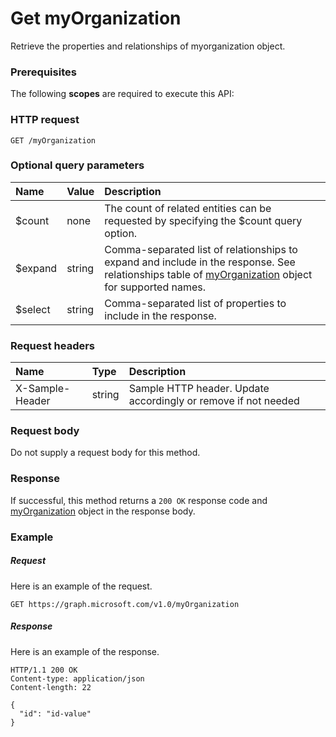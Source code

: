 # Get myOrganization

Retrieve the properties and relationships of myorganization object.
### Prerequisites
The following **scopes** are required to execute this API: 
### HTTP request
<!-- { "blockType": "ignored" } -->
```http
GET /myOrganization
```
### Optional query parameters
|Name|Value|Description|
|:---------------|:--------|:-------|
|$count|none|The count of related entities can be requested by specifying the $count query option.|
|$expand|string|Comma-separated list of relationships to expand and include in the response. See relationships table of [myOrganization](../resources/myorganization.md) object for supported names. |
|$select|string|Comma-separated list of properties to include in the response.|

### Request headers
| Name       | Type | Description|
|:-----------|:------|:----------|
| X-Sample-Header  | string  | Sample HTTP header. Update accordingly or remove if not needed|

### Request body
Do not supply a request body for this method.
### Response
If successful, this method returns a `200 OK` response code and [myOrganization](../resources/myorganization.md) object in the response body.
### Example
##### Request
Here is an example of the request.
<!-- {
  "blockType": "request",
  "name": "get_myorganization"
}-->
```http
GET https://graph.microsoft.com/v1.0/myOrganization
```
##### Response
Here is an example of the response.
<!-- {
  "blockType": "response",
  "truncated": false,
  "@odata.type": "microsoft.graph.myorganization"
} -->
```http
HTTP/1.1 200 OK
Content-type: application/json
Content-length: 22

{
  "id": "id-value"
}
```

<!-- uuid: 8fcb5dbc-d5aa-4681-8e31-b001d5168d79
2015-10-25 14:57:30 UTC -->
<!-- {
  "type": "#page.annotation",
  "description": "Get myOrganization",
  "keywords": "",
  "section": "documentation",
  "tocPath": ""
}-->